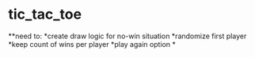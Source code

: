 tic_tac_toe
===========
**need to:
*create draw logic for no-win situation
*randomize first player
*keep count of wins per player
*play again option
*